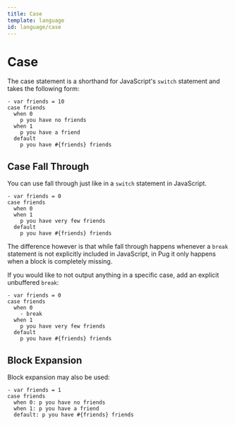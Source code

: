 ```yaml
---
title: Case
template: language
id: language/case
---
```


# Case

The case statement is a shorthand for JavaScript's `switch` statement and takes the following form:

```pug-preview
- var friends = 10
case friends
  when 0
    p you have no friends
  when 1
    p you have a friend
  default
    p you have #{friends} friends
```

## Case Fall Through

You can use fall through just like in a `switch` statement in JavaScript.

```pug-preview
- var friends = 0
case friends
  when 0
  when 1
    p you have very few friends
  default
    p you have #{friends} friends
```

The difference however is that while fall through happens whenever a `break` statement is not explicitly included in JavaScript, in Pug it only happens when a block is completely missing.

If you would like to not output anything in a specific case, add an explicit unbuffered `break`:

```pug-preview
- var friends = 0
case friends
  when 0
    - break
  when 1
    p you have very few friends
  default
    p you have #{friends} friends
```

## Block Expansion

Block expansion may also be used:

```pug-preview
- var friends = 1
case friends
  when 0: p you have no friends
  when 1: p you have a friend
  default: p you have #{friends} friends
```
